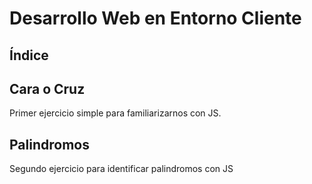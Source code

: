 # Desarrollo Web en Entorno Cliente

## Índice

## Cara o Cruz

Primer ejercicio simple para familiarizarnos con JS.

## Palindromos

Segundo ejercicio para identificar palindromos con JS